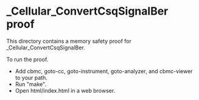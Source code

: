 _Cellular_ConvertCsqSignalBer proof
==============

This directory contains a memory safety proof for _Cellular_ConvertCsqSignalBer.

To run the proof.
* Add cbmc, goto-cc, goto-instrument, goto-analyzer, and cbmc-viewer
  to your path.
* Run "make".
* Open html/index.html in a web browser.